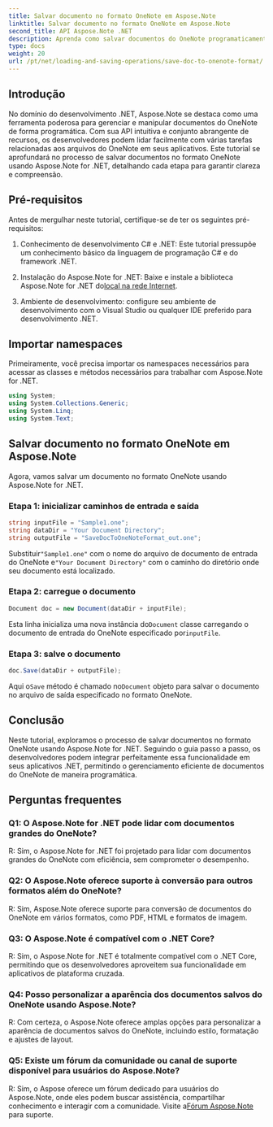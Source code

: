 ```yaml
---
title: Salvar documento no formato OneNote em Aspose.Note
linktitle: Salvar documento no formato OneNote em Aspose.Note
second_title: API Aspose.Note .NET
description: Aprenda como salvar documentos do OneNote programaticamente em .NET usando Aspose.Note. Tutorial passo a passo com exemplos de código incluídos.
type: docs
weight: 20
url: /pt/net/loading-and-saving-operations/save-doc-to-onenote-format/
---
```

## Introdução

No domínio do desenvolvimento .NET, Aspose.Note se destaca como uma ferramenta poderosa para gerenciar e manipular documentos do OneNote de forma programática. Com sua API intuitiva e conjunto abrangente de recursos, os desenvolvedores podem lidar facilmente com várias tarefas relacionadas aos arquivos do OneNote em seus aplicativos. Este tutorial se aprofundará no processo de salvar documentos no formato OneNote usando Aspose.Note for .NET, detalhando cada etapa para garantir clareza e compreensão.

## Pré-requisitos

Antes de mergulhar neste tutorial, certifique-se de ter os seguintes pré-requisitos:

1. Conhecimento de desenvolvimento C# e .NET: Este tutorial pressupõe um conhecimento básico da linguagem de programação C# e do framework .NET.

2. Instalação do Aspose.Note for .NET: Baixe e instale a biblioteca Aspose.Note for .NET do[local na rede Internet](https://releases.aspose.com/note/net/).

3. Ambiente de desenvolvimento: configure seu ambiente de desenvolvimento com o Visual Studio ou qualquer IDE preferido para desenvolvimento .NET.

## Importar namespaces

Primeiramente, você precisa importar os namespaces necessários para acessar as classes e métodos necessários para trabalhar com Aspose.Note for .NET.

```csharp
using System;
using System.Collections.Generic;
using System.Linq;
using System.Text;
```

## Salvar documento no formato OneNote em Aspose.Note

Agora, vamos salvar um documento no formato OneNote usando Aspose.Note for .NET.

### Etapa 1: inicializar caminhos de entrada e saída

```csharp
string inputFile = "Sample1.one";
string dataDir = "Your Document Directory";
string outputFile = "SaveDocToOneNoteFormat_out.one";
```

 Substituir`"Sample1.one"` com o nome do arquivo de documento de entrada do OneNote e`"Your Document Directory"` com o caminho do diretório onde seu documento está localizado.

### Etapa 2: carregue o documento

```csharp
Document doc = new Document(dataDir + inputFile);
```

 Esta linha inicializa uma nova instância do`Document` classe carregando o documento de entrada do OneNote especificado por`inputFile`.

### Etapa 3: salve o documento

```csharp
doc.Save(dataDir + outputFile);
```

 Aqui o`Save` método é chamado no`Document` objeto para salvar o documento no arquivo de saída especificado no formato OneNote.

## Conclusão

Neste tutorial, exploramos o processo de salvar documentos no formato OneNote usando Aspose.Note for .NET. Seguindo o guia passo a passo, os desenvolvedores podem integrar perfeitamente essa funcionalidade em seus aplicativos .NET, permitindo o gerenciamento eficiente de documentos do OneNote de maneira programática.

## Perguntas frequentes

### Q1: O Aspose.Note for .NET pode lidar com documentos grandes do OneNote?

R: Sim, o Aspose.Note for .NET foi projetado para lidar com documentos grandes do OneNote com eficiência, sem comprometer o desempenho.

### Q2: O Aspose.Note oferece suporte à conversão para outros formatos além do OneNote?

R: Sim, Aspose.Note oferece suporte para conversão de documentos do OneNote em vários formatos, como PDF, HTML e formatos de imagem.

### Q3: O Aspose.Note é compatível com o .NET Core?

R: Sim, o Aspose.Note for .NET é totalmente compatível com o .NET Core, permitindo que os desenvolvedores aproveitem sua funcionalidade em aplicativos de plataforma cruzada.

### Q4: Posso personalizar a aparência dos documentos salvos do OneNote usando Aspose.Note?

R: Com certeza, o Aspose.Note oferece amplas opções para personalizar a aparência de documentos salvos do OneNote, incluindo estilo, formatação e ajustes de layout.

### Q5: Existe um fórum da comunidade ou canal de suporte disponível para usuários do Aspose.Note?

 R: Sim, o Aspose oferece um fórum dedicado para usuários do Aspose.Note, onde eles podem buscar assistência, compartilhar conhecimento e interagir com a comunidade. Visite a[Fórum Aspose.Note](https://forum.aspose.com/c/note/28) para suporte.
